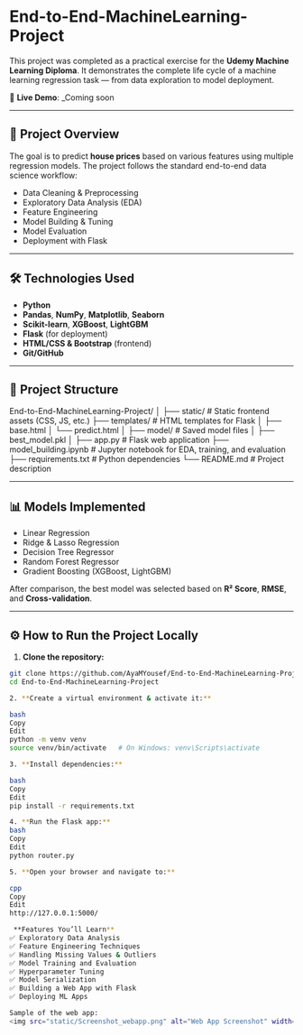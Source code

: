 # End-to-End-MachineLearning-Project

This project was completed as a practical exercise for the **Udemy Machine Learning Diploma**. It demonstrates the complete life cycle of a machine learning regression task — from data exploration to model deployment.

🚀 **Live Demo**: _Coming soon 

---

## 📌 Project Overview

The goal is to predict **house prices** based on various features using multiple regression models. The project follows the standard end-to-end data science workflow:

- Data Cleaning & Preprocessing  
- Exploratory Data Analysis (EDA)  
- Feature Engineering  
- Model Building & Tuning  
- Model Evaluation  
- Deployment with Flask

---

## 🛠 Technologies Used

- **Python**
- **Pandas**, **NumPy**, **Matplotlib**, **Seaborn**
- **Scikit-learn**, **XGBoost**, **LightGBM**
- **Flask** (for deployment)
- **HTML/CSS & Bootstrap** (frontend)
- **Git/GitHub**
---

## 📂 Project Structure

End-to-End-MachineLearning-Project/
│
├── static/ # Static frontend assets (CSS, JS, etc.)
├── templates/ # HTML templates for Flask
│ ├── base.html
│ └── predict.html
│
├── model/ # Saved model files
│ ├── best_model.pkl
│
├── app.py # Flask web application
├── model_building.ipynb # Jupyter notebook for EDA, training, and evaluation
├── requirements.txt # Python dependencies
└── README.md # Project description


---

## 📊 Models Implemented

- Linear Regression  
- Ridge & Lasso Regression  
- Decision Tree Regressor  
- Random Forest Regressor  
- Gradient Boosting (XGBoost, LightGBM)

After comparison, the best model was selected based on **R² Score**, **RMSE**, and **Cross-validation**.

---

## ⚙️ How to Run the Project Locally

1. **Clone the repository:**

```bash
git clone https://github.com/AyaMYousef/End-to-End-MachineLearning-Project.git
cd End-to-End-MachineLearning-Project

2. **Create a virtual environment & activate it:**

bash
Copy
Edit
python -m venv venv
source venv/bin/activate   # On Windows: venv\Scripts\activate

3. **Install dependencies:**

bash
Copy
Edit
pip install -r requirements.txt

4. **Run the Flask app:**
bash
Copy
Edit
python router.py

5. **Open your browser and navigate to:**

cpp
Copy
Edit
http://127.0.0.1:5000/

 **Features You’ll Learn**
✅ Exploratory Data Analysis
✅ Feature Engineering Techniques
✅ Handling Missing Values & Outliers
✅ Model Training and Evaluation
✅ Hyperparameter Tuning
✅ Model Serialization
✅ Building a Web App with Flask
✅ Deploying ML Apps

Sample of the web app:
<img src="static/Screenshot_webapp.png" alt="Web App Screenshot" width="100%">


